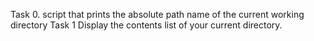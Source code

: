 Task 0. script that prints the absolute path name of the current working directory
Task 1 Display the contents list of your current directory.
